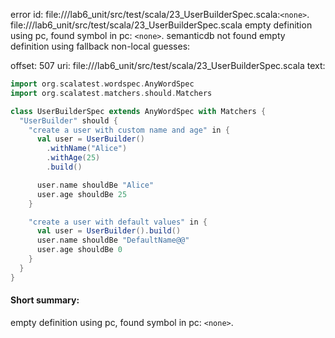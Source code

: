 error id: file://<WORKSPACE>/lab6_unit/src/test/scala/23_UserBuilderSpec.scala:`<none>`.
file://<WORKSPACE>/lab6_unit/src/test/scala/23_UserBuilderSpec.scala
empty definition using pc, found symbol in pc: `<none>`.
semanticdb not found
empty definition using fallback
non-local guesses:

offset: 507
uri: file://<WORKSPACE>/lab6_unit/src/test/scala/23_UserBuilderSpec.scala
text:
```scala
import org.scalatest.wordspec.AnyWordSpec
import org.scalatest.matchers.should.Matchers

class UserBuilderSpec extends AnyWordSpec with Matchers {
  "UserBuilder" should {
    "create a user with custom name and age" in {
      val user = UserBuilder()
        .withName("Alice")
        .withAge(25)
        .build()

      user.name shouldBe "Alice"
      user.age shouldBe 25
    }

    "create a user with default values" in {
      val user = UserBuilder().build()
      user.name shouldBe "DefaultName@@"
      user.age shouldBe 0
    }
  }
}

```


#### Short summary: 

empty definition using pc, found symbol in pc: `<none>`.